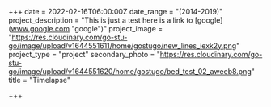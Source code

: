 +++
date = 2022-02-16T06:00:00Z
date_range = "(2014-2019)"
project_description = "This is just a test here is a link to [google](www.google.com \"google\")"
project_image = "https://res.cloudinary.com/go-stu-go/image/upload/v1644551611/home/gostugo/new_lines_iexk2y.png"
project_type = "project"
secondary_photo = "https://res.cloudinary.com/go-stu-go/image/upload/v1644551620/home/gostugo/bed_test_02_aweeb8.png"
title = "Timelapse"

+++
